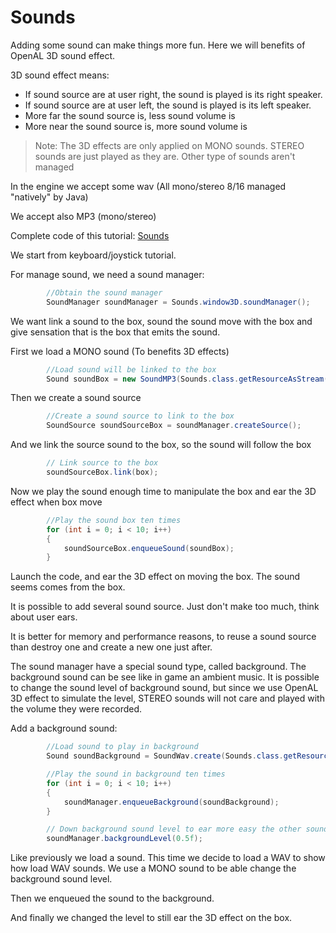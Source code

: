 # Sounds

Adding some sound can make things more fun. Here we will benefits of OpenAL
3D sound effect.

3D sound effect means:
* If sound source are at user right, the sound is played is its right speaker.
* If sound source are at user left, the sound is played is its left speaker.
* More far the sound source is, less sound volume is
* More near the sound source is, more sound volume is

> Note: The 3D effects are only applied on MONO sounds.
        STEREO sounds are just played as they are.
        Other type of sounds aren't managed

In the engine we accept some wav (All mono/stereo 8/16 managed "natively" by Java)

We accept also MP3 (mono/stereo)

Complete code of this tutorial: [Sounds](../../samples/jhelp/engine2/tutorials/Sounds.java)

We start from keyboard/joystick tutorial.

For manage sound, we need a sound manager:

````java
        //Obtain the sound manager
        SoundManager soundManager = Sounds.window3D.soundManager();
````

We want link a sound to the box, sound the sound move with the box and give
sensation that is the box that emits the sound.

First we load a MONO sound (To benefits 3D effects)

````java
        //Load sound will be linked to the box
        Sound soundBox = new SoundMP3(Sounds.class.getResourceAsStream("Kuma.mp3"));
````

Then we create a sound source

````java
        //Create a sound source to link to the box
        SoundSource soundSourceBox = soundManager.createSource();
````

And we link the source sound to the box, so the sound will follow the box

````java
        // Link source to the box
        soundSourceBox.link(box);
````

Now we play the sound enough time to manipulate the box and ear the
3D effect when box move

````java
        //Play the sound box ten times
        for (int i = 0; i < 10; i++)
        {
            soundSourceBox.enqueueSound(soundBox);
        }
````

Launch the code, and ear the 3D effect on moving the box.
The sound seems comes from the box.

It is possible to add several sound source. Just don't make too much,
think about user ears.

It is better for memory and performance reasons, to reuse a sound source
than destroy one and create a new one just after.

The sound manager have a special sound type, called background.
The background sound can be see like in game an ambient music.
It is possible to change the sound level of background sound, but since
we use OpenAL 3D effect to simulate the level, STEREO sounds will not care
and played with the volume they were recorded.

Add a background sound:

````java
        //Load sound to play in background
        Sound soundBackground = SoundWav.create(Sounds.class.getResourceAsStream("succeed.wav"));

        //Play the sound in background ten times
        for (int i = 0; i < 10; i++)
        {
            soundManager.enqueueBackground(soundBackground);
        }

        // Down background sound level to ear more easy the other sound
        soundManager.backgroundLevel(0.5f);
````

Like previously we load a sound. This time we decide to load a WAV to
show how load WAV sounds. We use a MONO sound to be able change the background
sound level.

Then we enqueued the sound to the background.

And finally we changed the level to still ear the 3D effect on the box.
